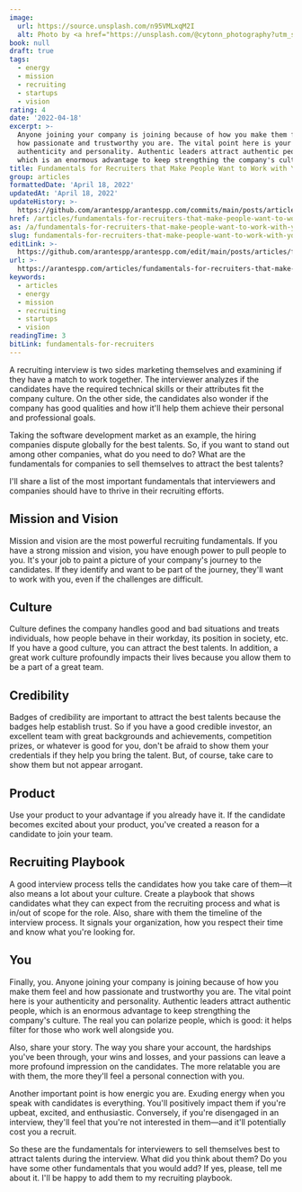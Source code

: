 ```yaml
---
image:
  url: https://source.unsplash.com/n95VMLxqM2I
  alt: Photo by <a href="https://unsplash.com/@cytonn_photography?utm_source=unsplash&utm_medium=referral&utm_content=creditCopyText">Cytonn Photography</a> on <a href="https://unsplash.com/s/photos/recruitment?utm_source=unsplash&utm_medium=referral&utm_content=creditCopyText">Unsplash</a>
book: null
draft: true
tags:
  - energy
  - mission
  - recruiting
  - startups
  - vision
rating: 4
date: '2022-04-18'
excerpt: >-
  Anyone joining your company is joining because of how you make them feel and
  how passionate and trustworthy you are. The vital point here is your
  authenticity and personality. Authentic leaders attract authentic people,
  which is an enormous advantage to keep strengthing the company's culture.
title: Fundamentals for Recruiters that Make People Want to Work with You
group: articles
formattedDate: 'April 18, 2022'
updatedAt: 'April 18, 2022'
updateHistory: >-
  https://github.com/arantespp/arantespp.com/commits/main/posts/articles/fundamentals-for-recruiters-that-make-people-want-to-work-with-you.md
href: /articles/fundamentals-for-recruiters-that-make-people-want-to-work-with-you
as: /a/fundamentals-for-recruiters-that-make-people-want-to-work-with-you
slug: fundamentals-for-recruiters-that-make-people-want-to-work-with-you
editLink: >-
  https://github.com/arantespp/arantespp.com/edit/main/posts/articles/fundamentals-for-recruiters-that-make-people-want-to-work-with-you.md
url: >-
  https://arantespp.com/articles/fundamentals-for-recruiters-that-make-people-want-to-work-with-you
keywords:
  - articles
  - energy
  - mission
  - recruiting
  - startups
  - vision
readingTime: 3
bitLink: fundamentals-for-recruiters
---
```


A recruiting interview is two sides marketing themselves and examining if they have a match to work together. The interviewer analyzes if the candidates have the required technical skills or their attributes fit the company culture. On the other side, the candidates also wonder if the company has good qualities and how it'll help them achieve their personal and professional goals.

Taking the software development market as an example, the hiring companies dispute globally for the best talents. So, if you want to stand out among other companies, what do you need to do? What are the fundamentals for companies to sell themselves to attract the best talents?

I'll share a list of the most important fundamentals that interviewers and companies should have to thrive in their recruiting efforts.

## Mission and Vision

Mission and vision are the most powerful recruiting fundamentals. If you have a strong mission and vision, you have enough power to pull people to you. It's your job to paint a picture of your company's journey to the candidates. If they identify and want to be part of the journey, they'll want to work with you, even if the challenges are difficult.

## Culture

Culture defines the company handles good and bad situations and treats individuals, how people behave in their workday, its position in society, etc. If you have a good culture, you can attract the best talents. In addition, a great work culture profoundly impacts their lives because you allow them to be a part of a great team.

## Credibility

Badges of credibility are important to attract the best talents because the badges help establish trust. So if you have a good credible investor, an excellent team with great backgrounds and achievements, competition prizes, or whatever is good for you, don't be afraid to show them your credentials if they help you bring the talent. But, of course, take care to show them but not appear arrogant.

## Product

Use your product to your advantage if you already have it. If the candidate becomes excited about your product, you've created a reason for a candidate to join your team.

## Recruiting Playbook

A good interview process tells the candidates how you take care of them—it also means a lot about your culture. Create a playbook that shows candidates what they can expect from the recruiting process and what is in/out of scope for the role. Also, share with them the timeline of the interview process. It signals your organization, how you respect their time and know what you're looking for.

## You

Finally, you. Anyone joining your company is joining because of how you make them feel and how passionate and trustworthy you are. The vital point here is your authenticity and personality. Authentic leaders attract authentic people, which is an enormous advantage to keep strengthing the company's culture. The real you can polarize people, which is good: it helps filter for those who work well alongside you.

Also, share your story. The way you share your account, the hardships you've been through, your wins and losses, and your passions can leave a more profound impression on the candidates. The more relatable you are with them, the more they'll feel a personal connection with you.

Another important point is how energic you are. Exuding energy when you speak with candidates is everything. You'll positively impact them if you're upbeat, excited, and enthusiastic. Conversely, if you're disengaged in an interview, they'll feel that you're not interested in them—and it'll potentially cost you a recruit.

So these are the fundamentals for interviewers to sell themselves best to attract talents during the interview. What did you think about them? Do you have some other fundamentals that you would add? If yes, please, tell me about it. I'll be happy to add them to my recruiting playbook.

